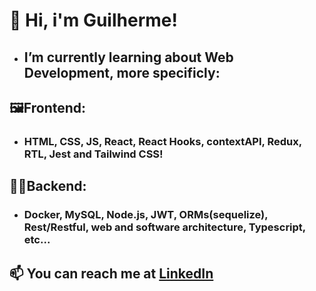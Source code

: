 # 👋 Hi, i'm Guilherme!
- ## I’m currently learning about Web Development, more specificly:
## 🖼️Frontend:
- ### HTML, CSS, JS, React, React Hooks, contextAPI, Redux, RTL, Jest and Tailwind CSS!
## 👨‍💻Backend:
- ### Docker, MySQL, Node.js, JWT, ORMs(sequelize), Rest/Restful, web and software architecture, Typescript, etc...  
## 📫 You can reach me at <a href="https://www.linkedin.com/in/guihallmann/"> LinkedIn </a>
